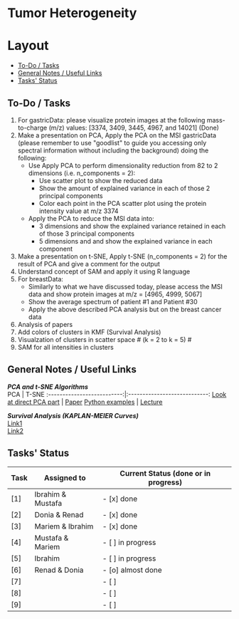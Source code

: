 # Tumor Heterogeneity
# Layout
* <a href="#A"> To-Do / Tasks </a>
* <a href="#B"> General Notes / Useful Links </a>
* <a href="#C"> Tasks' Status </a>

<h2 id="A"> To-Do / Tasks </h2>

1. For gastricData: please visualize protein images at the following mass-to-charge (m/z) values:  [3374, 3409, 3445, 4967, and 14021] (Done)
2. Make a presentation on PCA, Apply the PCA on the MSI gastricData (please remember to use "goodlist" to guide you accessing only spectral information without including the background) doing the following:
   * Use Apply PCA to perform dimensionality reduction from 82 to 2 dimensions (i.e. n_components = 2):
      * Use scatter plot to show the reduced data
      * Show the amount of explained variance in each of  those 2 principal components
      * Color each point in the PCA scatter plot using the protein intensity value at m/z 3374
   * Apply the PCA to reduce the MSI data into:
      * 3 dimensions and show the explained variance retained in each of those 3 principal components
      * 5 dimensions and and show the explained variance in each component
3. Make a presentation on t-SNE, Apply t-SNE (n_components = 2) for the result of PCA and give a comment for the output 
4. Understand concept of SAM and apply it using R language
5. For breastData:
   * Similarly to what we have discussed today, please access the MSI data and show protein images at m/z = [4965, 4999, 5067]
   * Show the average spectrum of patient #1 and Patient #30
   * Apply the above described PCA analysis but on the breast cancer data
6. Analysis of papers
7. Add colors of clusters in KMF (Survival Analysis)
8. Visualzation of clusters in scatter space # (k = 2 to k = 5) #
9. SAM for all intensities in clusters

<h2 id="B"> General Notes / Useful Links </h2>

***PCA and t-SNE Algorithms*** <br>
PCA                         |                        T-SNE
:--------------------------:|:----------------------------:
[Look at direct PCA part](https://www.math.uwaterloo.ca/~aghodsib/courses/f06stat890/readings/tutorial_stat890.pdf) | [Paper](https://lvdmaaten.github.io/publications/papers/JMLR_2008.pdf)
[Python examples](https://www.datacamp.com/community/tutorials/principal-component-analysis-in-python) | [Lecture](https://www.youtube.com/watch?v=RJVL80Gg3lA&list=UUtXKDgv1AVoG88PLl8nGXmw&ab_channel=GoogleTechTalks)

***Survival Analysis (KAPLAN-MEIER Curves)*** <br>
[Link1](https://sphweb.bumc.bu.edu/otlt/mph-modules/bs/bs704_survival/BS704_Survival_print.html) <br>
[Link2](https://www.ncbi.nlm.nih.gov/pmc/articles/PMC3932959/)

<h2 id="C"> Tasks' Status </h2>

| Task           | Assigned to   | Current Status (done or in progress) |
|----------------|---------------|----------------|
| [1] | Ibrahim & Mustafa | - [x] done |
| [2] | Donia & Renad | - [x] done |
| [3] | Mariem & Ibrahim | - [x] done |
| [4] | Mustafa & Mariem | - [ ] in progress |
| [5] | Ibrahim | - [ ] in progress |
| [6] | Renad & Donia | - [o] almost done |
| [7] |  | - [ ]  |
| [8] |  | - [ ]  |
| [9] |  | - [ ]  |
